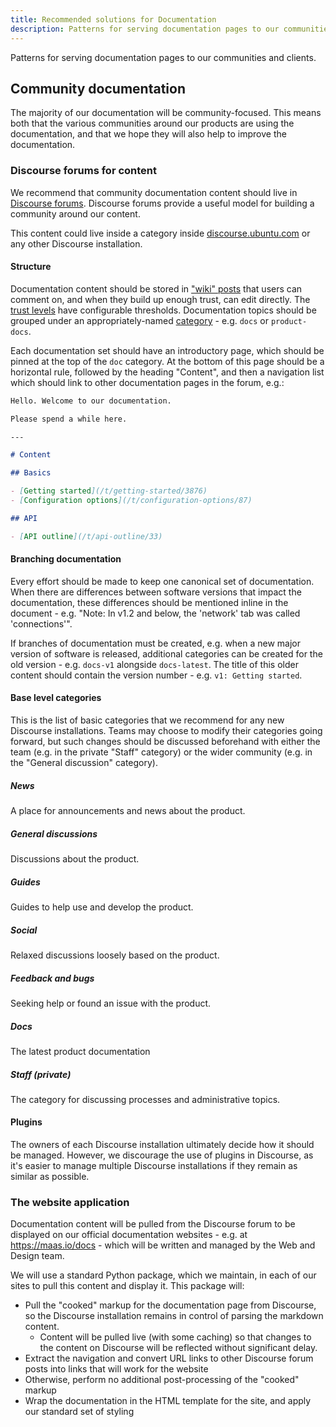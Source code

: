 ```yaml
---
title: Recommended solutions for Documentation
description: Patterns for serving documentation pages to our communities and clients
---
```


Patterns for serving documentation pages to our communities and clients.

## Community documentation

The majority of our documentation will be community-focused. This means both that the various communities around our products are using the documentation, and that we hope they will also help to improve the documentation.

### Discourse forums for content

We recommend that community documentation content should live in [Discourse forums](https://www.discourse.org/). Discourse forums provide a useful model for building a community around our content.

This content could live inside a category inside [discourse.ubuntu.com](https://discourse.ubuntu.com/) or any other Discourse installation.

#### Structure

Documentation content should be stored in ["wiki" posts](https://meta.discourse.org/t/what-is-a-wiki-post/30801) that users can comment on, and when they build up enough trust, can edit directly. The [trust levels](https://blog.discourse.org/2018/06/understanding-discourse-trust-levels/) have configurable thresholds. Documentation topics should be grouped under an appropriately-named [category](https://meta.discourse.org/t/how-to-add-categories/71859) - e.g. `docs` or `product-docs`.

Each documentation set should have an introductory page, which should be pinned at the top of the `doc` category. At the bottom of this page should be a horizontal rule, followed by the heading "Content", and then a navigation list which should link to other documentation pages in the forum, e.g.:

``` markdown
Hello. Welcome to our documentation.

Please spend a while here.

---

# Content

## Basics

- [Getting started](/t/getting-started/3876)
- [Configuration options](/t/configuration-options/87)

## API

- [API outline](/t/api-outline/33)
```

#### Branching documentation

Every effort should be made to keep one canonical set of documentation. When there are differences between software versions that impact the documentation, these differences should be mentioned inline in the document - e.g. "Note: In v1.2 and below, the 'network' tab was called 'connections'".

If branches of documentation must be created, e.g. when a new major version of software is released, additional categories can be created for the old version - e.g. `docs-v1` alongside `docs-latest`. The title of this older content should contain the version number - e.g. `v1: Getting started`.

#### Base level categories
This is the list of basic categories that we recommend for any new Discourse installations. Teams may choose to modify their categories going forward, but such changes should be discussed beforehand with either the team (e.g. in the private "Staff" category) or the wider community (e.g. in the "General discussion" category).

##### News
A place for announcements and news about the product.

##### General discussions
Discussions about the product. 

##### Guides
Guides to help use and develop the product.

##### Social
Relaxed discussions loosely based on the product.

##### Feedback and bugs
Seeking help or found an issue with the product.

##### Docs
The latest product documentation

##### Staff (private)
The category for discussing processes and administrative topics.

#### Plugins

The owners of each Discourse installation ultimately decide how it should be managed. However, we discourage the use of plugins in Discourse, as it's easier to manage multiple Discourse installations if they remain as similar as possible.

### The website application

Documentation content will be pulled from the Discourse forum to be displayed on our official documentation websites - e.g. at https://maas.io/docs - which will be written and managed by the Web and Design team.

We will use a standard Python package, which we maintain, in each of our sites to pull this content and display it. This package will:

- Pull the "cooked" markup for the documentation page from Discourse, so the Discourse installation remains in control of parsing the markdown content.
  - Content will be pulled live (with some caching) so that changes to the content on Discourse will be reflected without significant delay.
- Extract the navigation and convert URL links to other Discourse forum posts into links that will work for the website
- Otherwise, perform no additional post-processing of the "cooked" markup
- Wrap the documentation in the HTML template for the site, and apply our standard set of styling

